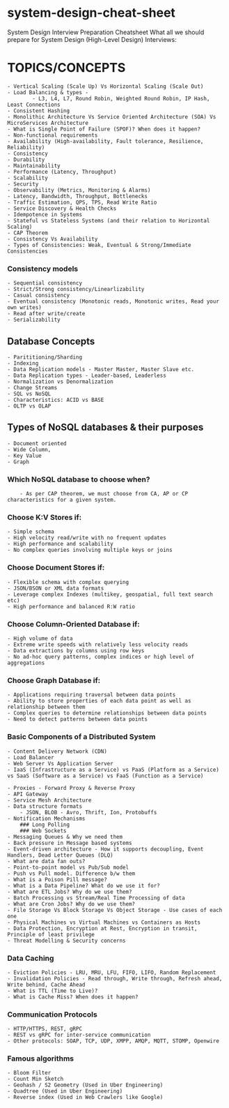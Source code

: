 # system-design-cheat-sheet
System Design Interview Preparation Cheatsheet
What all we should prepare for System Design (High-Level Design) Interviews:

# TOPICS/CONCEPTS
	- Vertical Scaling (Scale Up) Vs Horizontal Scaling (Scale Out)
	- Load Balancing & types - 
			- L3, L4, L7, Round Robin, Weighted Round Robin, IP Hash, Least Connections
	- Consistent Hashing
	- Monolithic Architecture Vs Service Oriented Architecture (SOA) Vs MicroServices Architecture
	- What is Single Point of Failure (SPOF)? When does it happen?
	- Non-functional requirements
	- Availability (High-availability, Fault tolerance, Resilience, Reliability)
	- Consistency
	- Durability
	- Maintainability
	- Performance (Latency, Throughput)
	- Scalability
	- Security
	- Observability (Metrics, Monitoring & Alarms)
	- Latency, Bandwidth, Throughput, Bottlenecks
	- Traffic Estimation, QPS, TPS, Read Write Ratio
	- Service Discovery & Health Checks
	- Idempotence in Systems
	- Stateful vs Stateless Systems (and their relation to Horizontal Scaling)
	- CAP Theorem
	- Consistency Vs Availability
  	- Types of Consistencies: Weak, Eventual & Strong/Immediate Consistencies
### Consistency models
	- Sequential consistency
	- Strict/Strong consistency/Linearlizability
	- Casual consistency
	- Eventual consistency (Monotonic reads, Monotonic writes, Read your own writes)
	- Read after write/create
	- Serializability
## Database Concepts
	- Parititioning/Sharding
	- Indexing
	- Data Replication models - Master Master, Master Slave etc.
	- Data Replication types - Leader-based, Leaderless
	- Normalization vs Denormalization
	- Change Streams
	- SQL vs NoSQL
	- Characteristics: ACID vs BASE
	- OLTP vs OLAP
	
## Types of NoSQL databases & their purposes
	- Document oriented
	- Wide Column,
	- Key Value
	- Graph
	
### Which NoSQL database to choose when?
		- As per CAP theorem, we must choose from CA, AP or CP characteristics for a given system.
	
### Choose K:V Stores if:
	- Simple schema
	- High velocity read/write with no frequent updates
	- High performance and scalability
	- No complex queries involving multiple keys or joins
### Choose Document Stores if:
	- Flexible schema with complex querying
	- JSON/BSON or XML data formats
	- Leverage complex Indexes (multikey, geospatial, full text search etc)
	- High performance and balanced R:W ratio
### Choose Column-Oriented Database if:
	- High volume of data
	- Extreme write speeds with relatively less velocity reads
	- Data extractions by columns using row keys
	- No ad-hoc query patterns, complex indices or high level of aggregations
### Choose Graph Database if:
	- Applications requiring traversal between data points
	- Ability to store properties of each data point as well as relationship between them
	- Complex queries to determine relationships between data points
	- Need to detect patterns between data points
	
### Basic Components of a Distributed System
	- Content Delivery Network (CDN)
	- Load Balancer
	- Web Server Vs Application Server
	- IaaS (Infrastructure as a Service) vs PaaS (Platform as a Service) vs SaaS (Software as a Service) vs FaaS (Function as a Service)
	
	- Proxies - Forward Proxy & Reverse Proxy
	- API Gateway
	- Service Mesh Architecture
	- Data structure formats
		- JSON, BLOB - Avro, Thrift, Ion, Protobuffs
	- Notification Mechanisms
		### Long Polling
		### Web Sockets
	- Messaging Queues & Why we need them
	- Back pressure in Message based systems
	- Event-driven architecture - How it supports decoupling, Event Handlers, Dead Letter Queues (DLQ)
	- What are data fan outs?
	- Point-to-point model vs Pub/Sub model
	- Push vs Pull model. Difference b/w them
	- What is a Poison Pill message?
	- What is a Data Pipeline? What do we use it for?
	- What are ETL Jobs? Why do we use them?
	- Batch Processing vs Stream/Real Time Processing of data
	- What are Cron Jobs? Why do we use them?
	- File Storage Vs Block Storage Vs Object Storage - Use cases of each one
	- Physical Machines vs Virtual Machines vs Containers as Hosts
	- Data Protection, Encryption at Rest, Encryption in transit, Principle of least privilege
	- Threat Modelling & Security concerns
	
### Data Caching
	- Eviction Policies - LRU, MRU, LFU, FIFO, LIFO, Random Replacement
	- Invalidation Policies - Read through, Write through, Refresh ahead, Write behind, Cache Ahead
	- What is TTL (Time to Live)?
	- What is Cache Miss? When does it happen?
	
### Communication Protocols
	- HTTP/HTTPS, REST, gRPC
	- REST vs gRPC for inter-service communication
	- Other protocols: SOAP, TCP, UDP, XMPP, AMQP, MQTT, STOMP, Openwire
	
### Famous algorithms
	- Bloom Filter
	- Count Min Sketch
	- Geohash / S2 Geometry (Used in Uber Engineering)
	- Quadtree (Used in Uber Engineering)
	- Reverse index (Used in Web Crawlers like Google)

